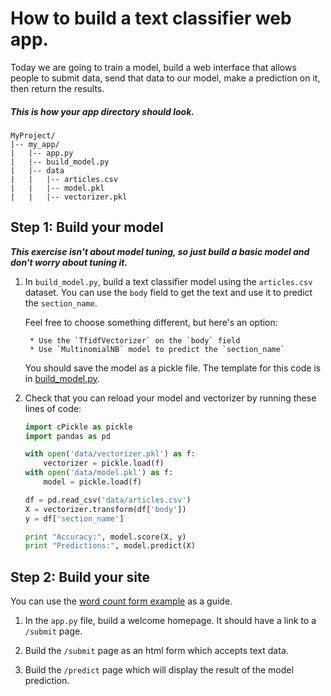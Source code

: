 # How to build a text classifier web app.  
Today we are going to train a model, build a web interface that allows people to submit data, send that data to our model, make a prediction on it, then return the results.

##### This is how your app directory should look.  
```
MyProject/
|-- my_app/
|   |-- app.py
|   |-- build_model.py
|   |-- data
|   |   |-- articles.csv
|   |   |-- model.pkl
|   |   |-- vectorizer.pkl
```

## Step 1: Build your model

***This exercise isn't about model tuning, so just build a basic model and don't worry about tuning it.***

1. In `build_model.py`, build a text classifier model using the `articles.csv` dataset. You can use the `body` field to get the text and use it to predict the `section_name`.

    Feel free to choose something different, but here's an option:

        * Use the `TfidfVectorizer` on the `body` field
        * Use `MultinomialNB` model to predict the `section_name`

    You should save the model as a pickle file. The template for this code is in [build_model.py](my_app/build_model.py).

2. Check that you can reload your model and vectorizer by running these lines of code:

    ```python
    import cPickle as pickle
    import pandas as pd

    with open('data/vectorizer.pkl') as f:
        vectorizer = pickle.load(f)
    with open('data/model.pkl') as f:
        model = pickle.load(f)

    df = pd.read_csv('data/articles.csv')
    X = vectorizer.transform(df['body'])
    y = df['section_name']

    print "Accuracy:", model.score(X, y)
    print "Predictions:", model.predict(X)
    ```

## Step 2:  Build your site

You can use the [word count form example](examples/example_with_form.py) as a guide.

1. In the `app.py` file, build a welcome homepage. It should have a link to a `/submit` page.

2. Build the `/submit` page as an html form which accepts text data.

3. Build the `/predict` page which will display the result of the model prediction.
